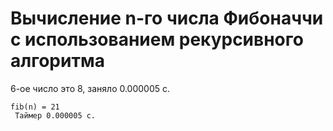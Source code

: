 # Вычисление n-го числа Фибоначчи с использованием рекурсивного алгоритма

6-ое число это 8, заняло 0.000005 c. 
```
fib(n) = 21 
 Таймер 0.000005 c.
```
